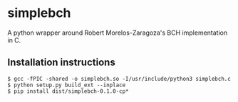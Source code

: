 # simplebch

A python wrapper around Robert Morelos-Zaragoza's BCH implementation in C.

## Installation instructions

```shell
$ gcc -fPIC -shared -o simplebch.so -I/usr/include/python3 simplebch.c
$ python setup.py build_ext --inplace
$ pip install dist/simplebch-0.1.0-cp*
```

